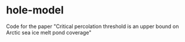 # hole-model
Code for the paper "Critical percolation threshold is an upper bound on Arctic sea ice melt pond coverage"
